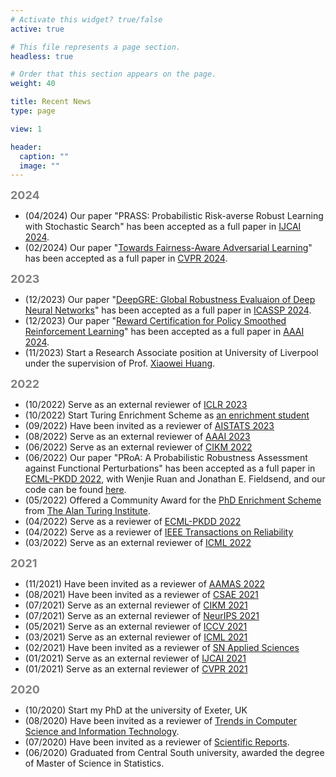 ```yaml
---
# Activate this widget? true/false
active: true

# This file represents a page section.
headless: true

# Order that this section appears on the page.
weight: 40

title: Recent News
type: page

view: 1

header:
  caption: ""
  image: ""
---
```

<b><font size=4 color=grey >2024</font></b>
- (04/2024) Our paper "PRASS: Probabilistic Risk-averse Robust Learning with Stochastic Search" has been accepted as a full paper in [IJCAI 2024](https://ijcai24.org/).
- (02/2024) Our paper "[Towards Fairness-Aware Adversarial Learning](https://arxiv.org/abs/2402.17729)" has been accepted as a full paper in [CVPR 2024](https://cvpr.thecvf.com/).

<b><font size=4 color=grey >2023</font></b>
- (12/2023) Our paper "[DeepGRE: Global Robustness Evaluaion of Deep Neural Networks](https://ieeexplore.ieee.org/document/10446884)" has been accepted as a full paper in [ICASSP 2024](https://2024.ieeeicassp.org/).
- (12/2023) Our paper "[Reward Certification for Policy Smoothed Reinforcement Learning](https://arxiv.org/abs/2312.06436)" has been accepted as a full paper in [AAAI 2024](https://aaai.org/aaai-conference/).
- (11/2023) Start a Research Associate position at University of Liverpool under the supervision of Prof. [Xiaowei Huang](https://cgi.csc.liv.ac.uk/~xiaowei/).

<b><font size=4 color=grey >2022</font></b>
- (10/2022) Serve as an external reviewer of [ICLR 2023](https://iclr.cc/)
- (10/2022) Start Turing Enrichment Scheme as [an enrichment student](https://www.turing.ac.uk/people/enrichment-students/tianle-zhang)
- (09/2022) Have been invited as a reviewer of [AISTATS 2023](http://aistats.org/aistats2023)
- (08/2022) Serve as an external reviewer of [AAAI 2023](https://aaai.org/Conferences/AAAI-23/)
- (06/2022) Serve as an external reviewer of [CIKM 2022](https://www.cikm2022.org/)
- (06/2022) Our paper "PRoA: A Probabilistic Robustness Assessment against Functional Perturbations" has been accepted as a full paper in [ECML-PKDD 2022](https://2022.ecmlpkdd.org/), with Wenjie Ruan and Jonathan E. Fieldsend, and our code can be found [here](https://github.com/TrustAI/PRoA).
- (05/2022) Offered a Community Award for the [PhD Enrichment Scheme](https://www.turing.ac.uk/work-turing/studentships/enrichment) from [The Alan Turing Institute](https://www.turing.ac.uk/).
- (04/2022) Serve as a reviewer of [ECML-PKDD 2022](https://2022.ecmlpkdd.org/)
- (04/2022) Serve as a reviewer of [IEEE Transactions on Reliability](https://ieeexplore.ieee.org/xpl/RecentIssue.jsp?punumber=24)
- (03/2022) Serve as an external reviewer of [ICML 2022](https://icml.cc/Conferences/2022)

<b><font size=4 color=grey >2021</font></b>
- (11/2021) Have been invited as a reviewer of [AAMAS 2022](https://aamas2022-conference.auckland.ac.nz/)
- (08/2021) Have been invited as a reviewer of [CSAE 2021](http://www.csaeconf.org/CFP.aspx)
- (07/2021) Serve as an external reviewer of [CIKM 2021](https://www.cikm2021.org/)
- (07/2021) Serve as an external reviewer of [NeurIPS 2021](https://nips.cc/Conferences/2021)
- (05/2021) Serve as an external reviewer of [ICCV 2021](https://iccv2021.thecvf.com/home)
- (03/2021) Serve as an external reviewer of [ICML 2021](https://icml.cc/Conferences/2021)
- (02/2021) Have been invited as a reviewer of [SN Applied Sciences](https://www.springer.com/journal/42452)
- (01/2021) Serve as an external reviewer of [IJCAI 2021](https://ijcai-21.org/)
- (01/2021) Serve as an external reviewer of [CVPR 2021](https://cvpr2021.thecvf.com/)

<b><font size=4 color=grey >2020</font></b>
- (10/2020) Start my PhD at the university of Exeter, UK
- (08/2020) Have been invited as a reviewer of [Trends in Computer Science and Information Technology](http://www.peertechz.com/journals/trends-in-computer-science-and-information-technology).
- (07/2020) Have been invited as a reviewer of [Scientific Reports](https://www.nature.com/srep/).
- (06/2020) Graduated from Central South university, awarded the degree of Master of Science in Statistics.

